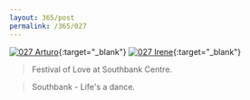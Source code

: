 ```yaml
---
layout: 365/post
permalink: /365/027
---
```


[![027 Arturo](https://c1.staticflickr.com/1/352/19831004572_7a65aa5d53_c.jpg)](https://www.flickr.com/photos/131440297@N08/19831004572/){:target="_blank"}
[![027 Irene](https://c1.staticflickr.com/1/447/19213622964_2de9b74489_c.jpg)](https://www.flickr.com/photos/25124902@N04/19213622964/){:target="_blank"}


> Festival of Love at Southbank Centre.

> Southbank - Life's a dance.
